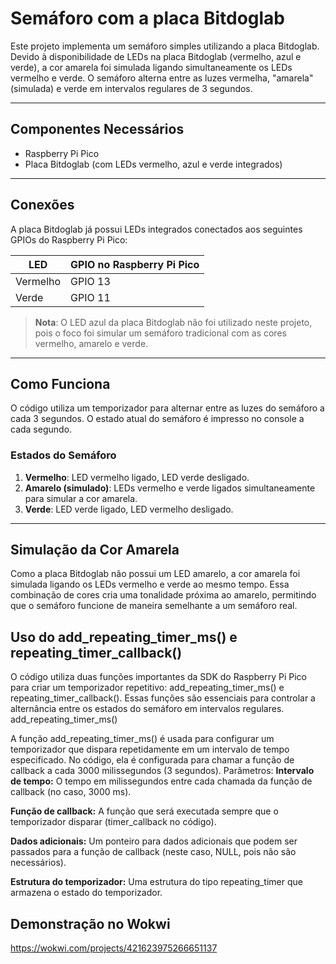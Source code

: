 # Semáforo com a placa Bitdoglab

Este projeto implementa um semáforo simples utilizando a placa Bitdoglab. Devido à disponibilidade de LEDs na placa Bitdoglab (vermelho, azul e verde), a cor amarela foi simulada ligando simultaneamente os LEDs vermelho e verde. O semáforo alterna entre as luzes vermelha, "amarela" (simulada) e verde em intervalos regulares de 3 segundos.

---

## Componentes Necessários

- Raspberry Pi Pico
- Placa Bitdoglab (com LEDs vermelho, azul e verde integrados)

---

## Conexões

A placa Bitdoglab já possui LEDs integrados conectados aos seguintes GPIOs do Raspberry Pi Pico:

| LED       | GPIO no Raspberry Pi Pico |
|-----------|---------------------------|
| Vermelho  | GPIO 13                   |
| Verde     | GPIO 11                   |

> **Nota**: O LED azul da placa Bitdoglab não foi utilizado neste projeto, pois o foco foi simular um semáforo tradicional com as cores vermelho, amarelo e verde.

---

## Como Funciona

O código utiliza um temporizador para alternar entre as luzes do semáforo a cada 3 segundos. O estado atual do semáforo é impresso no console a cada segundo.

### Estados do Semáforo

1. **Vermelho**: LED vermelho ligado, LED verde desligado.
2. **Amarelo (simulado)**: LEDs vermelho e verde ligados simultaneamente para simular a cor amarela.
3. **Verde**: LED verde ligado, LED vermelho desligado.

---

## Simulação da Cor Amarela

Como a placa Bitdoglab não possui um LED amarelo, a cor amarela foi simulada ligando os LEDs vermelho e verde ao mesmo tempo. Essa combinação de cores cria uma tonalidade próxima ao amarelo, permitindo que o semáforo funcione de maneira semelhante a um semáforo real.

## Uso do add_repeating_timer_ms() e repeating_timer_callback()

O código utiliza duas funções importantes da SDK do Raspberry Pi Pico para criar um temporizador repetitivo: add_repeating_timer_ms() e repeating_timer_callback(). Essas funções são essenciais para controlar a alternância entre os estados do semáforo em intervalos regulares.
add_repeating_timer_ms()

A função add_repeating_timer_ms() é usada para configurar um temporizador que dispara repetidamente em um intervalo de tempo especificado. No código, ela é configurada para chamar a função de callback a cada 3000 milissegundos (3 segundos).
Parâmetros:
**Intervalo de tempo:** O tempo em milissegundos entre cada chamada da função de callback (no caso, 3000 ms).

**Função de callback:** A função que será executada sempre que o temporizador disparar (timer_callback no código).

**Dados adicionais:** Um ponteiro para dados adicionais que podem ser passados para a função de callback (neste caso, NULL, pois não são necessários).

**Estrutura do temporizador:** Uma estrutura do tipo repeating_timer que armazena o estado do temporizador.

## Demonstração no Wokwi

<https://wokwi.com/projects/421623975266651137>
